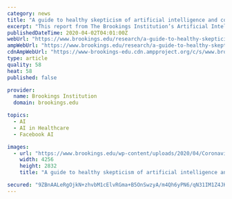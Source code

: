 ```yaml
---
category: news
title: "A guide to healthy skepticism of artificial intelligence and coronavirus"
excerpt: "This report from The Brookings Institution’s Artificial Intelligence and Emerging Technology (AIET) Initiative is part of “AI Governance,” a series that identifies key governance and norm issues related to AI and proposes policy remedies to address the complex challenges associated with emerging technologies. The COVID-19 outbreak has ..."
publishedDateTime: 2020-04-02T04:01:00Z
webUrl: "https://www.brookings.edu/research/a-guide-to-healthy-skepticism-of-artificial-intelligence-and-coronavirus/"
ampWebUrl: "https://www.brookings.edu/research/a-guide-to-healthy-skepticism-of-artificial-intelligence-and-coronavirus/amp/"
cdnAmpWebUrl: "https://www-brookings-edu.cdn.ampproject.org/c/s/www.brookings.edu/research/a-guide-to-healthy-skepticism-of-artificial-intelligence-and-coronavirus/amp/"
type: article
quality: 58
heat: 58
published: false

provider:
  name: Brookings Institution
  domain: brookings.edu

topics:
  - AI
  - AI in Healthcare
  - Facebook AI

images:
  - url: "https://www.brookings.edu/wp-content/uploads/2020/04/Coronavirus_testing.jpg"
    width: 4256
    height: 2832
    title: "A guide to healthy skepticism of artificial intelligence and coronavirus"

secured: "9ZBnAALeRgOjkN+zhvbM1cElvRGma+B5OnSwzyA/m4Qh6yPN6/qN31IM1Z4JKAfUUswCQYR/MfIxivq+J8SPKotv03lDoMED9qVwMaXBXoJRRkPjfkAt9LwOtQbBmxo3D3vC+/IvA3N6GWc6Q3XLCdPcGQ9kAdsjXdD3MpmNVw7P2kDPbKcZ0vZW75U/aXh25w4O4lE+vMs8hvTh1o+iiobOflf/cdSYXtG291L5Q/DbJ45ykwRfIuyKsgBkbnsXpQMbU9wGkrf2+GgpQKnG8Og0+w6vRwCphD8OzyL/781FKxUasFbj3wJWOR40OKWTe//pU3u7XACOdPgk3b7M51QXi4PBdGXAPgd6Y1TEbOtqu0VPHp5qFwYGPdPQTvYOyl2z3EaXRCW253xtcYwibl/TWH6NHO+X705fYkw0MYG+Qq3qa6oBI27bnImOuvdA2iadfN5TYzZ8Itaz4a95Ukx+UlvKbZirkmplKgfwp9s=;ZWWVabh8RyrsQJnw5SLLqQ=="
---
```


